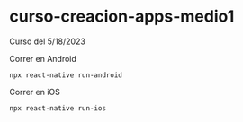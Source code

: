 # curso-creacion-apps-medio1
Curso del 5/18/2023

Correr en Android
```
npx react-native run-android
```

Correr en iOS
```
npx react-native run-ios
```
